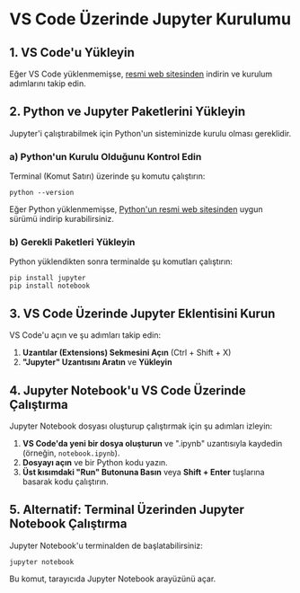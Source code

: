 # VS Code Üzerinde Jupyter Kurulumu

## 1. VS Code'u Yükleyin
Eğer VS Code yüklenmemişse, [resmi web sitesinden](https://code.visualstudio.com/) indirin ve kurulum adımlarını takip edin.

## 2. Python ve Jupyter Paketlerini Yükleyin
Jupyter'i çalıştırabilmek için Python'un sisteminizde kurulu olması gereklidir.

### a) Python'un Kurulu Olduğunu Kontrol Edin
Terminal (Komut Satırı) üzerinde şu komutu çalıştırın:
```
python --version
```
Eğer Python yüklenmemişse, [Python'un resmi web sitesinden](https://www.python.org/downloads/) uygun sürümü indirip kurabilirsiniz.

### b) Gerekli Paketleri Yükleyin
Python yüklendikten sonra terminalde şu komutları çalıştırın:
```
pip install jupyter
pip install notebook
```

## 3. VS Code Üzerinde Jupyter Eklentisini Kurun
VS Code'u açın ve şu adımları takip edin:
1. **Uzantılar (Extensions) Sekmesini Açın** (Ctrl + Shift + X)
2. **"Jupyter" Uzantısını Aratın** ve **Yükleyin**

## 4. Jupyter Notebook'u VS Code Üzerinde Çalıştırma
Jupyter Notebook dosyası oluşturup çalıştırmak için şu adımları izleyin:
1. **VS Code'da yeni bir dosya oluşturun** ve ".ipynb" uzantısıyla kaydedin (örneğin, `notebook.ipynb`).
2. **Dosyayı açın** ve bir Python kodu yazın.
3. **Üst kısımdaki "Run" Butonuna Basın** veya **Shift + Enter** tuşlarına basarak kodu çalıştırın.

## 5. Alternatif: Terminal Üzerinden Jupyter Notebook Çalıştırma
Jupyter Notebook'u terminalden de başlatabilirsiniz:
```
jupyter notebook
```
Bu komut, tarayıcıda Jupyter Notebook arayüzünü açar.



